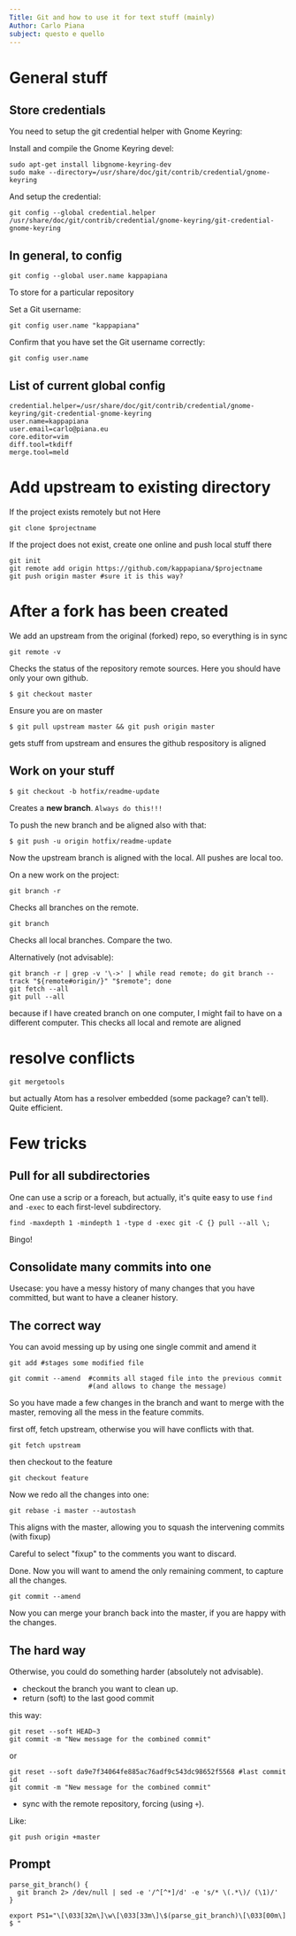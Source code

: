 ```yaml
---
Title: Git and how to use it for text stuff (mainly)
Author: Carlo Piana
subject: questo e quello
---
```


# General stuff

## Store credentials

You need to setup the git credential helper with Gnome Keyring:

Install and compile the Gnome Keyring devel:

    sudo apt-get install libgnome-keyring-dev
    sudo make --directory=/usr/share/doc/git/contrib/credential/gnome-keyring

And setup the credential:

    git config --global credential.helper /usr/share/doc/git/contrib/credential/gnome-keyring/git-credential-gnome-keyring


## In general, to config

    git config --global user.name kappapiana

To store for a particular repository

Set a Git username:

    git config user.name "kappapiana"

Confirm that you have set the Git username correctly:

    git config user.name

## List of current global config

    credential.helper=/usr/share/doc/git/contrib/credential/gnome-keyring/git-credential-gnome-keyring
    user.name=kappapiana
    user.email=carlo@piana.eu
    core.editor=vim
    diff.tool=tkdiff
    merge.tool=meld

# Add upstream to existing directory

If the project exists remotely but not Here

    git clone $projectname

If the project does not exist, create one online and push local stuff there

    git init
    git remote add origin https://github.com/kappapiana/$projectname
    git push origin master #sure it is this way?


# After a fork has been created

We add an upstream from the original (forked) repo, so everything is in sync

    git remote -v

Checks the status of the repository remote sources. Here you should have only your own github.

    $ git checkout master

Ensure you are on master

    $ git pull upstream master && git push origin master

gets stuff from upstream and ensures the github respository is aligned

## Work on your stuff

    $ git checkout -b hotfix/readme-update

Creates a **new branch**. `Always do this!!!`

To push the new branch and be aligned also with that:

    $ git push -u origin hotfix/readme-update

Now the upstream branch is aligned with the local. All pushes are local too.

On a new work on the project:

    git branch -r

Checks all branches on the remote.

    git branch

Checks all local branches. Compare the two.

Alternatively (not advisable):

    git branch -r | grep -v '\->' | while read remote; do git branch --track "${remote#origin/}" "$remote"; done
    git fetch --all
    git pull --all

because if I have created branch on one computer, I might fail to have on a
different computer. This checks all local and remote are aligned



# resolve conflicts

    git mergetools

but actually Atom has a resolver embedded (some package? can't tell). Quite efficient.

# Few tricks

## Pull for all subdirectories

One can use a scrip or a foreach, but actually, it's quite easy to use `find` and `-exec` to each first-level subdirectory.

    find -maxdepth 1 -mindepth 1 -type d -exec git -C {} pull --all \;

Bingo!

## Consolidate many commits into one


Usecase: you have a messy history of many changes that you have committed, but want to have a cleaner history.

## The correct way

You can avoid messing up by using one single commit and amend it

    git add #stages some modified file

    git commit --amend  #commits all staged file into the previous commit
                        #(and allows to change the message)


So you have made a few changes in the branch and want to merge with the master, removing all the mess in the feature commits.

first off, fetch upstream, otherwise you will have conflicts with that.

    git fetch upstream

then checkout to the feature

    git checkout feature

Now we redo all the changes into one:

    git rebase -i master --autostash

This aligns with the master, allowing you to squash the intervening commits (with fixup)

Careful to select "fixup" to the comments you want to discard.

Done. Now you will want to amend the only remaining comment, to capture all the changes.

    git commit --amend

Now you can merge your branch back into the master, if you are happy with the changes.


## The hard way

Otherwise, you could do something harder (absolutely not advisable).

- checkout the branch you want to clean up.
- return (soft) to the last good commit

this way:

    git reset --soft HEAD~3
    git commit -m "New message for the combined commit"

or

    git reset --soft da9e7f34064fe885ac76adf9c543dc98652f5568 #last commit id
    git commit -m "New message for the combined commit"

- sync with the remote repository, forcing (using `+`).

Like:

    git push origin +master


## Prompt

    parse_git_branch() {
      git branch 2> /dev/null | sed -e '/^[^*]/d' -e 's/* \(.*\)/ (\1)/'
    }

    export PS1="\[\033[32m\]\w\[\033[33m\]\$(parse_git_branch)\[\033[00m\] $ "
